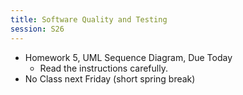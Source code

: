 ```yaml
---
title: Software Quality and Testing
session: S26
---
```


* Homework 5, UML Sequence Diagram, Due Today
    * Read the instructions carefully.
* No Class next Friday (short spring break)